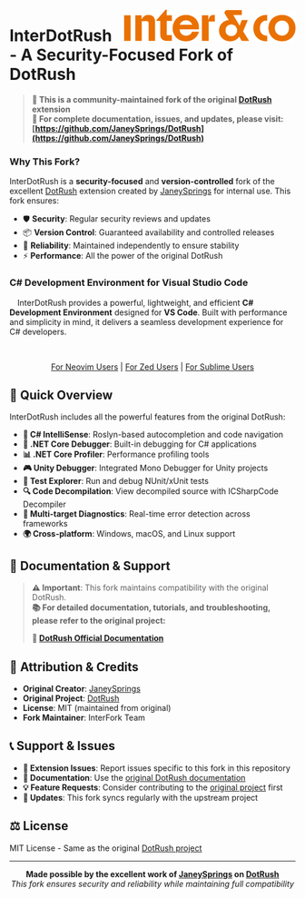 <img align="right" width="60%" src="assets/interLogo.png" style="padding: 2% 0% 0% 2%"/>

# InterDotRush - A Security-Focused Fork of DotRush

> **📢 This is a community-maintained fork of the original [DotRush](https://github.com/JaneySprings/DotRush) extension**  
> **🔗 For complete documentation, issues, and updates, please visit: [https://github.com/JaneySprings/DotRush](https://github.com/JaneySprings/DotRush)**

### Why This Fork?

InterDotRush is a **security-focused** and **version-controlled** fork of the excellent [DotRush](https://github.com/JaneySprings/DotRush) extension created by [JaneySprings](https://github.com/JaneySprings) for internal use. This fork ensures:

- 🛡️ **Security**: Regular security reviews and updates
- 📦 **Version Control**: Guaranteed availability and controlled releases
- 🔄 **Reliability**: Maintained independently to ensure stability
- ⚡ **Performance**: All the power of the original DotRush

### C# Development Environment for Visual Studio Code

&emsp;InterDotRush provides a powerful, lightweight, and efficient **C# Development Environment** designed for **VS Code**. Built with performance and simplicity in mind, it delivers a seamless development experience for C# developers.

<br clear="right"/>

<p align="center">
  <a href="https://github.com/JaneySprings/InterDotRush/blob/main/src/NeoVim/Readme.md">For Neovim Users</a> | <a href="https://github.com/JaneySprings/InterDotRush/blob/main/src/Zed/Readme.md">For Zed Users</a> | <a href="https://github.com/JaneySprings/InterDotRush/blob/main/src/SublimeText/Readme.md">For Sublime Users</a>
</p>

## 🚀 Quick Overview

InterDotRush includes all the powerful features from the original DotRush:

- **🧠 C# IntelliSense**: Roslyn-based autocompletion and code navigation
- **🐛 .NET Core Debugger**: Built-in debugging for C# applications
- **📊 .NET Core Profiler**: Performance profiling tools
- **🎮 Unity Debugger**: Integrated Mono Debugger for Unity projects
- **🧪 Test Explorer**: Run and debug NUnit/xUnit tests
- **🔍 Code Decompilation**: View decompiled source with ICSharpCode Decompiler
- **🎯 Multi-target Diagnostics**: Real-time error detection across frameworks
- **🌍 Cross-platform**: Windows, macOS, and Linux support

## 📖 Documentation & Support

> **⚠️ Important**: This fork maintains compatibility with the original DotRush.  
> **📚 For detailed documentation, tutorials, and troubleshooting, please refer to the original project:**
>
> **🔗 [DotRush Official Documentation](https://github.com/JaneySprings/DotRush)**

## 🤝 Attribution & Credits

- **Original Creator**: [JaneySprings](https://github.com/JaneySprings)
- **Original Project**: [DotRush](https://github.com/JaneySprings/DotRush)
- **License**: MIT (maintained from original)
- **Fork Maintainer**: InterFork Team

## 📞 Support & Issues

- **🐛 Extension Issues**: Report issues specific to this fork in this repository
- **📖 Documentation**: Use the [original DotRush documentation](https://github.com/JaneySprings/DotRush)
- **💡 Feature Requests**: Consider contributing to the [original project](https://github.com/JaneySprings/DotRush) first
- **🔄 Updates**: This fork syncs regularly with the upstream project

## ⚖️ License

MIT License - Same as the original [DotRush project](https://github.com/JaneySprings/DotRush)

---

<p align="center">
  <strong>Made possible by the excellent work of <a href="https://github.com/JaneySprings">JaneySprings</a> on <a href="https://github.com/JaneySprings/DotRush">DotRush</a></strong><br>
  <em>This fork ensures security and reliability while maintaining full compatibility</em>
</p>
